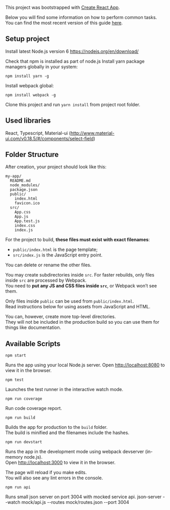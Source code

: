 This project was bootstrapped with [Create React App](https://github.com/facebookincubator/create-react-app).

Below you will find some information on how to perform common tasks.<br>
You can find the most recent version of this guide [here](https://github.com/facebookincubator/create-react-app/blob/master/packages/react-scripts/template/README.md).

## Setup project
Install latest Node.js version 6
https://nodejs.org/en/download/

Check that npm is installed as part of node.js
Install yarn package managers globally in your system:
```
npm install yarn -g
```
Install webpack global:
```
npm install webpack -g
```
Clone this project and run `yarn install` from project root folder.
## Used libraries
React, Typescript, Material-ui (http://www.material-ui.com/v0.18.5/#/components/select-field)

## Folder Structure

After creation, your project should look like this:

```
my-app/
  README.md
  node_modules/
  package.json
  public/
    index.html
    favicon.ico
  src/
    App.css
    App.js
    App.test.js
    index.css
    index.js
```

For the project to build, **these files must exist with exact filenames**:

* `public/index.html` is the page template;
* `src/index.js` is the JavaScript entry point.

You can delete or rename the other files.

You may create subdirectories inside `src`. For faster rebuilds, only files inside `src` are processed by Webpack.<br>
You need to **put any JS and CSS files inside `src`**, or Webpack won’t see them.

Only files inside `public` can be used from `public/index.html`.<br>
Read instructions below for using assets from JavaScript and HTML.

You can, however, create more top-level directories.<br>
They will not be included in the production build so you can use them for things like documentation.

## Available Scripts
```
npm start
```
Runs the app using your local Node.js server.
Open [http://localhost:8080](http://localhost:8080) to view it in the browser.

```
npm test
```
Launches the test runner in the interactive watch mode.<br>
```
npm run coverage
```
Run code coverage report.<br>
```
npm run build
```
Builds the app for production to the `build` folder.<br>
The build is minified and the filenames include the hashes.<br>
```
npm run devstart
```
Runs the app in the development mode using webpack devserver (in-memory node.js).<br>
Open [http://localhost:3000](http://localhost:3000) to view it in the browser.

The page will reload if you make edits.<br>
You will also see any lint errors in the console.

```
npm run api
```
Runs small json server on port 3004 with mocked service api.
json-server --watch mock/api.js --routes mock/routes.json --port 3004
